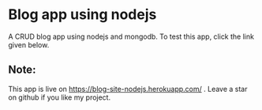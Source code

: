 # Blog app using nodejs

A CRUD blog app using nodejs and mongodb. To test this app, click the link given below.

## Note:
  This app is live on https://blog-site-nodejs.herokuapp.com/ . Leave a star on github if you like my project.

